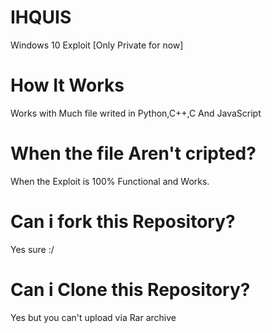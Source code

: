 # IHQUIS
Windows 10 Exploit [Only Private for now]

# How It Works

Works with Much file writed in Python,C++,C And JavaScript

# When the file Aren't cripted?

When the Exploit is 100% Functional and Works.

# Can i fork this Repository?

Yes sure :/

# Can i Clone this Repository?

Yes but you can't upload via Rar archive
